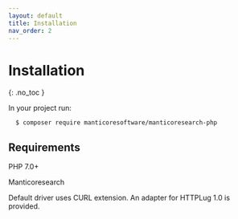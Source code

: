 ```yaml
---
layout: default
title: Installation
nav_order: 2
---
```


# Installation
{: .no_toc }

In your project run:

```
  $ composer require manticoresoftware/manticoresearch-php
```

## Requirements


PHP 7.0+

Manticoresearch

Default driver uses CURL extension. An adapter for HTTPLug 1.0 is provided. 

